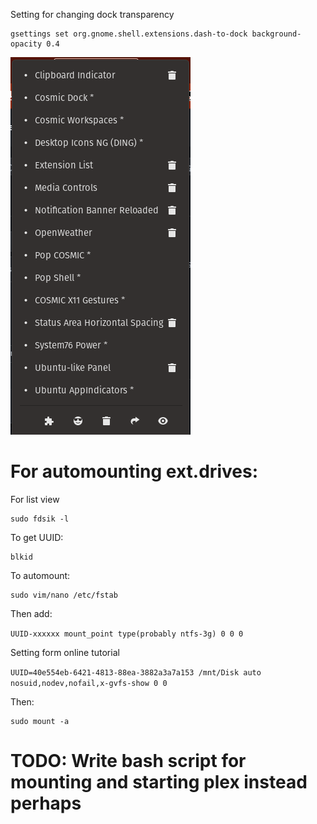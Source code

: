 Setting for changing dock transparency

```
gsettings set org.gnome.shell.extensions.dash-to-dock background-opacity 0.4
```

![Result](./extensions.png)


# For automounting ext.drives:

For list view
```
sudo fdsik -l
```
To get UUID:
```
blkid
```
To automount:
```
sudo vim/nano /etc/fstab
```
Then add:

```UUID-xxxxxx mount_point type(probably ntfs-3g) 0 0 0```

Setting form online tutorial

```UUID=40e554eb-6421-4813-88ea-3882a3a7a153 /mnt/Disk auto nosuid,nodev,nofail,x-gvfs-show 0 0```

Then:
``` 
sudo mount -a
```

# TODO: Write bash script for mounting and starting plex instead perhaps
